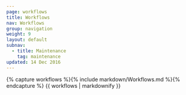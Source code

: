 ```yaml
---
page: workflows
title: Workflows
nav: Workflows
group: navigation
weight: 9
layout: default
subnav:
  - title: Maintenance
    tag: maintenance
updated: 14 Dec 2016
---
```


<div class="docs-section">
		{% capture workflows %}{% include markdown/Workflows.md %}{% endcapture %}
		{{ workflows | markdownify }}
</div>